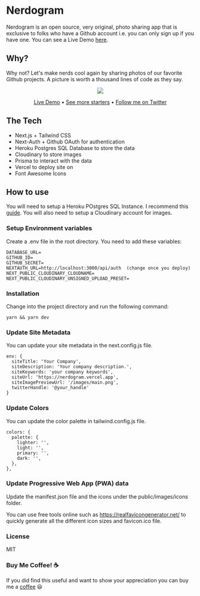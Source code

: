 # Nerdogram

Nerdogram is an open source, very original, photo sharing app that is exclusive to folks who have a Github account i.e. you can only sign up if you have one.
You can see a Live Demo [here](https://nerdogram.vercel.app/ "Nerdogram").

## Why?

Why not? Let's make nerds cool again by sharing photos of our favorite Github projects. A picture is worth a thousand lines of code as they say.

<div align="center">
 <img src="https://github.com/btahir/next-tailwind/blob/next-instagram/public/images/main.jpeg">
 <p align="center">
  <a href="https://nerdogram.vercel.app/">Live Demo</a> •
  <a href="https://nextails.com/">See more starters</a> •
  <a href="https://twitter.com/deepwhitman">Follow me on Twitter</a>
 </p>
</div>

## The Tech

* Next.js + Tailwind CSS
* Next-Auth + Github OAuth for authentication
* Heroku Postgres SQL Database to store the data
* Cloudinary to store images
* Prisma to interact with the data
* Vercel to deploy site on
* Font Awesome Icons

## How to use

You will need to setup a Heroku POstgres SQL Instance. I recommend this [guide](https://dev.to/prisma/how-to-setup-a-free-postgresql-database-on-heroku-1dc1 "guide").
You will also need to setup a Cloudinary account for images.

### Setup Environment variables

Create a .env file in the root directory. You need to add these variables:

```
DATABASE_URL=
GITHUB_ID=
GITHUB_SECRET=
NEXTAUTH_URL=http://localhost:3000/api/auth  (change once you deploy)
NEXT_PUBLIC_CLOUDINARY_CLOUDNAME=
NEXT_PUBLIC_CLOUDINARY_UNSIGNED_UPLOAD_PRESET=
```

### Installation

Change into the project directory and run the following command:

```
yarn && yarn dev
```

### Update Site Metadata

You can update your site metadata in the next.config.js file. 

```
env: {
  siteTitle: 'Your Company',
  siteDescription: 'Your company description.',
  siteKeywords: 'your company keywords',
  siteUrl: 'https://nerdogram.vercel.app',
  siteImagePreviewUrl: '/images/main.png',
  twitterHandle: '@your_handle'
} 
```

### Update Colors

You can update the color palette in tailwind.config.js file.

```
colors: {
  palette: {
    lighter: '',
    light: '',
    primary: '',
    dark: '',
  },
},
```
### Update Progressive Web App (PWA) data

Update the manifest.json file and the icons under the public/images/icons folder.

You can use free tools online such as https://realfavicongenerator.net/ to quickly generate all the different icon sizes and favicon.ico file.

### License

MIT

### Buy Me Coffee! :coffee:

If you did find this useful and want to show your appreciation you can buy me a [coffee](https://www.buymeacoffee.com/neum "coffee") :smiley:

